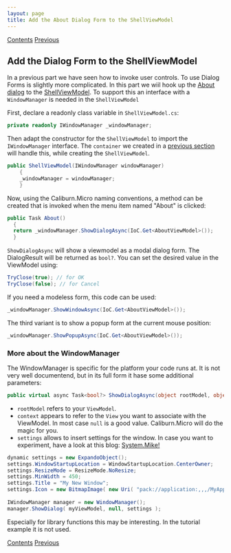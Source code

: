 ```yaml
---
layout: page
title: Add the About Dialog Form to the ShellViewModel
---
```

[Contents](Contents) [Previous](DialogForm)

## Add the Dialog Form to the ShellViewModel

In a previous part we have seen how to invoke user controls. To use Dialog Forms is slightly more complicated. In this part we wiil hook up the [About dialog](DialogForm) to the [ShellViewModel](ShellViewModel).  To support this an interface with a ``WindowManager`` is needed in the ``ShellViewModel``

First, declare a readonly class variable in ``ShellViewModel.cs``:

```C#
private readonly IWindowManager _windowManager;
```

Then adapt the constructor for the ``ShellViewModel`` to import the ``IWindowManager`` interface. The ``container`` we created in a [previous section](SimpleContainer) will handle this, while creating the ``ShellViewModel``.

```C#
public ShellViewModel(IWindowManager windowManager)
    {
    _windowManager = windowManager;
    }
```

Now, using the Caliburn.Micro naming conventions, a method can be created that is invoked when the menu item named "About" is clicked:

```C#
public Task About()
  {
  return _windowManager.ShowDialogAsync(IoC.Get<AboutViewModel>());
  }
```

``ShowDialogAsync`` will show a viewmodel as a modal dialog form. The DialogResult will be returned as ``bool?``. You can set the desired value in the ViewModel using:

```C#
TryClose(true); // for OK
TryClose(false); // for Cancel
```

  If you need a modeless form, this code can be used:

```C#
_windowManager.ShowWindowAsync(IoC.Get<AboutViewModel>());  
```

The third variant is to show a popup form at the current mouse position:

```C#
_windowManager.ShowPopupAsync(IoC.Get<AboutViewModel>());  
```

### More about the WindowManager

The WindowManager is specific for the platform your code runs at. It is not very well documentend, but in its full form it hase some additional parameters:

```C#
public virtual async Task<bool?> ShowDialogAsync(object rootModel, object context = null, IDictionary<string, object> settings = null)
```

* ``rootModel`` refers to your ``ViewModel``.
* ``context`` appears to refer to the ``View`` you want to associate with the ViewModel. In most case ``null`` is a good value. Caliburn.Micro will do the magic for you.
* ``settings`` allows to insert settings for the window. In case you want to experiment, have a look at this blog:
[System.Mike!](https://claytonone.wordpress.com/2015/01/16/caliburn-micro-part-6-the-window-manager/)

```C#
dynamic settings = new ExpandoObject();
settings.WindowStartupLocation = WindowStartupLocation.CenterOwner;
settings.ResizeMode = ResizeMode.NoResize;
settings.MinWidth = 450;
settings.Title = "My New Window";
settings.Icon = new BitmapImage( new Uri( "pack://application:,,,/MyApplication;component/Assets/myicon.ico" ) );
 
IWindowManager manager = new WindowManager();
manager.ShowDialog( myViewModel, null, settings );
```

Especially for library functions this may be interesting. In the tutorial example it is not used.

[Contents](Contents) [Previous](DialogForm)
